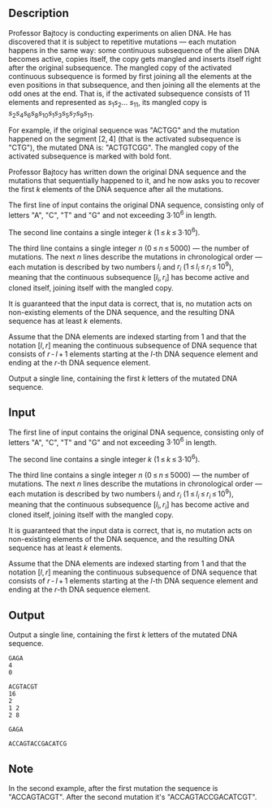 ## Description

<div><p>Professor Bajtocy is conducting experiments on alien DNA. He has discovered that it is subject to repetitive mutations — each mutation happens in the same way: some continuous subsequence of the alien DNA becomes active, copies itself, the copy gets mangled and inserts itself right after the original subsequence. The mangled copy of the activated continuous subsequence is formed by first joining all the elements at the even positions in that subsequence, and then joining all the elements at the odd ones at the end. That is, if the activated subsequence consists of 11 elements and represented as <span class="tex-span"><i>s</i><sub class="lower-index">1</sub><i>s</i><sub class="lower-index">2</sub>... <i>s</i><sub class="lower-index">11</sub></span>, its mangled copy is <span class="tex-span"><i>s</i><sub class="lower-index">2</sub><i>s</i><sub class="lower-index">4</sub><i>s</i><sub class="lower-index">6</sub><i>s</i><sub class="lower-index">8</sub><i>s</i><sub class="lower-index">10</sub><i>s</i><sub class="lower-index">1</sub><i>s</i><sub class="lower-index">3</sub><i>s</i><sub class="lower-index">5</sub><i>s</i><sub class="lower-index">7</sub><i>s</i><sub class="lower-index">9</sub><i>s</i><sub class="lower-index">11</sub></span>.</p><p>For example, if the original sequence was "<span class="tex-font-style-tt">ACTGG</span>" and the mutation happened on the segment <span class="tex-span">[2, 4]</span> (that is the activated subsequence is "<span class="tex-font-style-tt">CTG</span>"), the mutated DNA is: "<span class="tex-font-style-tt">ACTG<span class="tex-font-style-bf">TCG</span>G</span>". The mangled copy of the activated subsequence is marked with bold font.</p><p>Professor Bajtocy has written down the original DNA sequence and the mutations that sequentially happened to it, and he now asks you to recover the first <span class="tex-span"><i>k</i></span> elements of the DNA sequence after all the mutations.</p></div><div class="input-specification"><p>The first line of input contains the original DNA sequence, consisting only of letters "<span class="tex-font-style-tt">A</span>", "<span class="tex-font-style-tt">C</span>", "<span class="tex-font-style-tt">T</span>" and "<span class="tex-font-style-tt">G</span>" and not exceeding <span class="tex-span">3·10<sup class="upper-index">6</sup></span> in length. </p><p>The second line contains a single integer <span class="tex-span"><i>k</i></span> (<span class="tex-span">1 ≤ <i>k</i> ≤ 3·10<sup class="upper-index">6</sup></span>).</p><p>The third line contains a single integer <span class="tex-span"><i>n</i></span> (<span class="tex-span">0 ≤ <i>n</i> ≤ 5000</span>) — the number of mutations. The next <span class="tex-span"><i>n</i></span> lines describe the mutations in chronological order — each mutation is described by two numbers <span class="tex-span"><i>l</i><sub class="lower-index"><i>i</i></sub></span> and <span class="tex-span"><i>r</i><sub class="lower-index"><i>i</i></sub></span> (<span class="tex-span">1 ≤ <i>l</i><sub class="lower-index"><i>i</i></sub> ≤ <i>r</i><sub class="lower-index"><i>i</i></sub> ≤ 10<sup class="upper-index">9</sup></span>), meaning that the continuous subsequence <span class="tex-span">[<i>l</i><sub class="lower-index"><i>i</i></sub>, <i>r</i><sub class="lower-index"><i>i</i></sub>]</span> has become active and cloned itself, joining itself with the mangled copy. </p><p>It is guaranteed that the input data is correct, that is, no mutation acts on non-existing elements of the DNA sequence, and the resulting DNA sequence has at least <span class="tex-span"><i>k</i></span> elements.</p><p>Assume that the DNA elements are indexed starting from 1 and that the notation <span class="tex-span">[<i>l</i>, <i>r</i>]</span> meaning the continuous subsequence of DNA sequence that consists of <span class="tex-span"><i>r</i> - <i>l</i> + 1</span> elements starting at the <span class="tex-span"><i>l</i></span>-th DNA sequence element and ending at the <span class="tex-span"><i>r</i></span>-th DNA sequence element.</p></div><div class="output-specification"><p>Output a single line, containing the first <span class="tex-span"><i>k</i></span> letters of the mutated DNA sequence.</p></div>

## Input

<p>The first line of input contains the original DNA sequence, consisting only of letters "<span class="tex-font-style-tt">A</span>", "<span class="tex-font-style-tt">C</span>", "<span class="tex-font-style-tt">T</span>" and "<span class="tex-font-style-tt">G</span>" and not exceeding <span class="tex-span">3·10<sup class="upper-index">6</sup></span> in length. </p><p>The second line contains a single integer <span class="tex-span"><i>k</i></span> (<span class="tex-span">1 ≤ <i>k</i> ≤ 3·10<sup class="upper-index">6</sup></span>).</p><p>The third line contains a single integer <span class="tex-span"><i>n</i></span> (<span class="tex-span">0 ≤ <i>n</i> ≤ 5000</span>) — the number of mutations. The next <span class="tex-span"><i>n</i></span> lines describe the mutations in chronological order — each mutation is described by two numbers <span class="tex-span"><i>l</i><sub class="lower-index"><i>i</i></sub></span> and <span class="tex-span"><i>r</i><sub class="lower-index"><i>i</i></sub></span> (<span class="tex-span">1 ≤ <i>l</i><sub class="lower-index"><i>i</i></sub> ≤ <i>r</i><sub class="lower-index"><i>i</i></sub> ≤ 10<sup class="upper-index">9</sup></span>), meaning that the continuous subsequence <span class="tex-span">[<i>l</i><sub class="lower-index"><i>i</i></sub>, <i>r</i><sub class="lower-index"><i>i</i></sub>]</span> has become active and cloned itself, joining itself with the mangled copy. </p><p>It is guaranteed that the input data is correct, that is, no mutation acts on non-existing elements of the DNA sequence, and the resulting DNA sequence has at least <span class="tex-span"><i>k</i></span> elements.</p><p>Assume that the DNA elements are indexed starting from 1 and that the notation <span class="tex-span">[<i>l</i>, <i>r</i>]</span> meaning the continuous subsequence of DNA sequence that consists of <span class="tex-span"><i>r</i> - <i>l</i> + 1</span> elements starting at the <span class="tex-span"><i>l</i></span>-th DNA sequence element and ending at the <span class="tex-span"><i>r</i></span>-th DNA sequence element.</p>

## Output

<p>Output a single line, containing the first <span class="tex-span"><i>k</i></span> letters of the mutated DNA sequence.</p>





```input1
GAGA
4
0

```




```input2
ACGTACGT
16
2
1 2
2 8

```




```output1
GAGA

```




```output2
ACCAGTACCGACATCG

```



## Note

<p>In the second example, after the first mutation the sequence is "<span class="tex-font-style-tt">ACCAGTACGT</span>". After the second mutation it's "<span class="tex-font-style-tt">ACCAGTACCGACATCGT</span>".</p>

